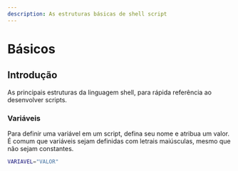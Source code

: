 ```yaml
---
description: As estruturas básicas de shell script
---
```


# Básicos

## Introdução

As principais estruturas da linguagem shell, para rápida referência ao desenvolver scripts.

### Variáveis

Para definir uma variável em um script, defina seu nome e atribua um valor. É comum que variáveis sejam definidas com letrais maiúsculas, mesmo que não sejam constantes.

```bash
VARIAVEL="VALOR"
```







